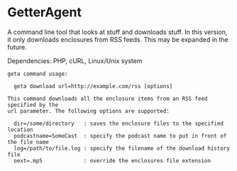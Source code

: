 # GetterAgent
A command line tool that looks at stuff and downloads stuff. In this version, it only downloads enclosures from RSS feeds. This may be expanded in the future.

Dependencies: PHP, cURL, Linux/Unix system

```
geta command usage:

  geta download url=http://example.com/rss [options]

This command downloads all the enclosure items from an RSS feed specified by the 
url parameter. The following options are supported:

  dir=/some/directory   : saves the enclosure files to the specified location
  podcastname=SomeCast  : specify the podcast name to put in front of the file name
  log=/path/to/file.log : specify the filename of the download history file
  oext=.mp5             : override the enclosures file extension
``` 
